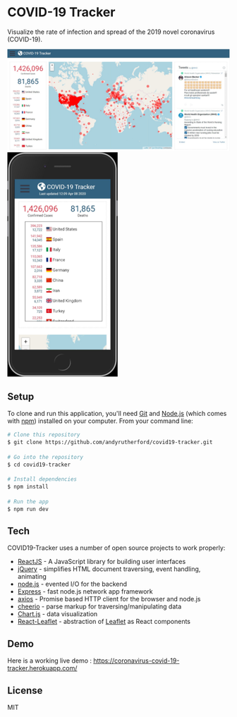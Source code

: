 # COVID-19 Tracker

Visualize the rate of infection and spread of the 2019 novel coronavirus (COVID-19).

<img src="./img/screenshot_desktop.jpg" width="950">
<img src="./img/screenshot_mobile.jpg" width="250">

## Setup

To clone and run this application, you'll need [Git](https://git-scm.com/) and [Node.js](https://nodejs.org/) (which comes with [npm](https://www.npmjs.com/)) installed on your computer. From your command line:

```sh
# Clone this repository
$ git clone https://github.com/andyrutherford/covid19-tracker.git

# Go into the repository
$ cd covid19-tracker

# Install dependencies
$ npm install

# Run the app
$ npm run dev
```

## Tech

COVID19-Tracker uses a number of open source projects to work properly:

- [ReactJS](https://reactjs.org/) - A JavaScript library for building user interfaces
- [jQuery](http://jquery.com) - simplifies HTML document traversing, event handling, animating
- [node.js](http://nodejs.org) - evented I/O for the backend
- [Express](http://expressjs.com) - fast node.js network app framework
- [axios](https://github.com/axios/axios) - Promise based HTTP client for the browser and node.js
- [cheerio](https://github.com/cheeriojs/cheerio) - parse markup for traversing/manipulating data
- [Chart.js](https://www.chartjs.org/) - data visualization
- [React-Leaflet](https://react-leaflet.js.org/) - abstraction of [Leaflet](http://leafletjs.com/) as React components

## Demo

Here is a working live demo : https://coronavirus-covid-19-tracker.herokuapp.com/

## License

MIT
